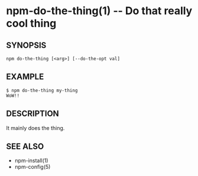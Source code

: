npm-do-the-thing(1) -- Do that really cool thing
===================================

## SYNOPSIS

    npm do-the-thing [<arg>] [--do-the-opt val]

## EXAMPLE

```
$ npm do-the-thing my-thing
WoW!!
```

## DESCRIPTION

It mainly does the thing.

## SEE ALSO

* npm-install(1)
* npm-config(5)
